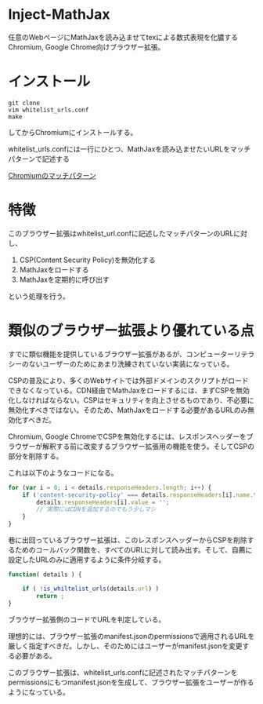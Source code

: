 # Inject-MathJax

任意のWebページにMathJaxを読み込ませてtexによる数式表現を化膿するChromium, Google Chrome向けブラウザー拡張。

# インストール

~~~
git clone
vim whitelist_urls.conf
make
~~~

してからChromiumにインストールする。

whitelist_urls.confには一行にひとつ、MathJaxを読み込ませたいURLをマッチパターンで記述する

[Chromiumのマッチパターン](https://developer.chrome.com/extensions/match_patterns)


# 特徴

このブラウザー拡張はwhitelist_url.confに記述したマッチパターンのURLに対し、

1. CSP(Content Security Policy)を無効化する
1. MathJaxをロードする
1. MathJaxを定期的に呼び出す

という処理を行う。

# 類似のブラウザー拡張より優れている点

すでに類似機能を提供しているブラウザー拡張があるが、コンピューターリテラシーのないユーザーのためにあまり洗練されていない実装になっている。

CSPの普及により、多くのWebサイトでは外部ドメインのスクリプトがロードできなくなっている。CDN経由でMathJaxをロードするには、まずCSPを無効化しなければならない。CSPはセキュリティを向上させるものであり、不必要に無効化すべきではない。そのため、MathJaxをロードする必要があるURLのみ無効化すべきだ。

Chromium, Google ChromeでCSPを無効化するには、レスポンスヘッダーをブラウザーが解釈する前に改変するブラウザー拡張用の機能を使う。そしてCSPの部分を削除する。

これは以下のようなコードになる。

~~~javascript
for (var i = 0; i < details.responseHeaders.length; i++) {
    if ('content-security-policy' === details.responseHeaders[i].name.toLowerCase()) {
        details.responseHeaders[i].value = '';
        // 実際にはCDNを追加するのでもう少しマシ
    }
}
~~~

巷に出回っているブラウザー拡張は、このレスポンスヘッダーからCSPを削除するためのコールバック関数を、すべてのURLに対して読み出す。そして、自薦に設定したURLのみに適用するように条件分岐する。

~~~javascript
function( details ) {

    if ( !is_whiltelist_urls(details.url) )
        return ;
}
~~~

ブラウザー拡張側のコードでURLを判定している。

理想的には、ブラウザー拡張のmanifest.jsonのpermissionsで適用されるURLを厳しく指定すべきだ。しかし、そのためにはユーザーがmanifest.jsonを変更する必要がある。

このブラウザー拡張は、whitelist_urls.confに記述されたマッチパターンをpermissionsにもつmanifest.jsonを生成して、ブラウザー拡張をユーザーが作るようになっている。

